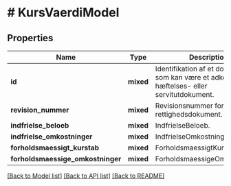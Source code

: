 # # KursVaerdiModel

## Properties

Name | Type | Description | Notes
------------ | ------------- | ------------- | -------------
**id** | **mixed** | Identifikation af et dokument, som kan være et adkomst-, hæftelses- eller servitutdokument. |
**revision_nummer** | **mixed** | Revisionsnummer for rettighedsdokument. |
**indfrielse_beloeb** | **mixed** | IndfrielseBeloeb. | [optional]
**indfrielse_omkostninger** | **mixed** | IndfrielseOmkostninger. | [optional]
**forholdsmaessigt_kurstab** | **mixed** | ForholdsmaessigtKurstab. | [optional]
**forholdsmaessige_omkostninger** | **mixed** | ForholdsmaessigeOmkostninger. | [optional]

[[Back to Model list]](../../README.md#models) [[Back to API list]](../../README.md#endpoints) [[Back to README]](../../README.md)
